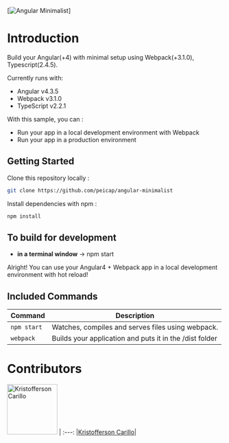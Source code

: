 [![Angular Minimalist](http://hillik.com/wp-content/uploads/2014/10/happy.png)]
# Introduction

Build your Angular(+4) with minimal setup using Webpack(+3.1.0), Typescript(2.4.5).  

Currently runs with:

- Angular v4.3.5
- Webpack v3.1.0
- TypeScript v2.2.1

With this sample, you can :

- Run your app in a local development environment with Webpack
- Run your app in a production environment

## Getting Started

Clone this repository locally :

``` bash
git clone https://github.com/peicap/angular-minimalist
```

Install dependencies with npm :

``` bash
npm install
```

## To build for development

- **in a terminal window** -> npm start  

Alright! You can use your Angular4 + Webpack app in a local development environment with hot reload!
## Included Commands

|Command|Description|
|--|--|
|`npm start`| Watches, compiles and serves files using webpack. |
|`webpack`| Builds your application and puts it in the /dist folder|

# Contributors 

[<img alt="Kristofferson Carillo" src="https://avatars2.githubusercontent.com/u/20582092?v=4&s=400&u=4d7c7d2ddd5ffe8927934ccfa256bb80327c6b20" width="117">](https://github.com/maximegris) |
:---:
|[Kristofferson Carillo](https://github.com/peicap)|